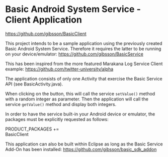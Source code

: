 Basic Android System Service - Client Application
=================================================

https://github.com/gibsson/BasicClient

This project intends to be a sample application using the previously created Basic Android System Service.
Therefore it requires the latter to be running on your device/emulator:
https://github.com/gibsson/BasicService

This has been inspired from the more featured Marakana Log Service Client example:
https://github.com/twitter-university/alpha

The application consists of only one Activity that exercise the Basic Service API (see BasicActivity.java).

When clicking on the button, this will call the service `setValue()` method with a random integer as parameter.
Then the application will call the service `getValue()` method and display both integers.

In order to have the service built-in your Android device or emulator, the packages must be explicitly requested as follows:

PRODUCT_PACKAGES += \
    BasicClient

This application can also be built within Eclipse as long as the Basic Service Add-On has been installed:
https://github.com/gibsson/basic_sdk_addon

